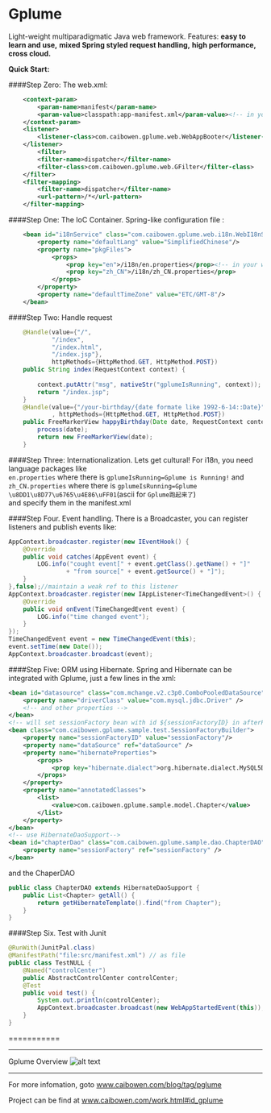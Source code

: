 Gplume
======

Light-weight multiparadigmatic Java web framework. Features:
**easy to learn and use,**
**mixed Spring styled request handling,**
**high performance,**
**cross cloud.**

**Quick Start:**

####Step Zero: The web.xml:

```XML
	<context-param>
        <param-name>manifest</param-name>
        <param-value>classpath:app-manifest.xml</param-value><!-- in your class path -->
    </context-param>
	<listener>
		<listener-class>com.caibowen.gplume.web.WebAppBooter</listener-class>
	</listener>
		<filter>
		<filter-name>dispatcher</filter-name>
		<filter-class>com.caibowen.gplume.web.GFilter</filter-class>
	</filter>
	<filter-mapping>
		<filter-name>dispatcher</filter-name>
		<url-pattern>/*</url-pattern>
	</filter-mapping>
```
####Step One: The IoC Container.
Spring-like configuration file :

```XML
	<bean id="i18nService" class="com.caibowen.gplume.web.i18n.WebI18nService">
	    <property name="defaultLang" value="SimplifiedChinese"/>
	    <property name="pkgFiles">
	        <props>
	            <prop key="en">/i18n/en.properties</prop><!-- in your web root -->
	            <prop key="zh_CN">/i18n/zh_CN.properties</prop>
	        </props>
	    </property>
	    <property name="defaultTimeZone" value="ETC/GMT-8"/>
	</bean>
```
####Step Two: Handle request
```Java
	@Handle(value={"/",
			"/index",
			"/index.html",
			"/index.jsp"},
			httpMethods={HttpMethod.GET, HttpMethod.POST})
	public String index(RequestContext context) {
		
		context.putAttr("msg", nativeStr("gplumeIsRunning", context));
		return "/index.jsp";
	}
	@Handle(value={"/your-birthday/{date formate like 1992-6-14::Date}"}
			, httpMethods={HttpMethod.GET, HttpMethod.POST})
	public FreeMarkerView happyBirthday(Date date, RequestContext context) {
		process(date);
		return new FreeMarkerView(date);
	}
```
####Step Three: Internationalization. 
Lets get cultural! For i18n, you need language packages like  
`en.properties` where there is `gplumeIsRunning=Gplume is Running!` 
and  
`zh_CN.properties` where there is `gplumeIsRunning=Gplume \u8DD1\u8D77\u6765\u4E86\uFF01`(ascii for `Gplume跑起来了`)  
and specify them in the manifest.xml

####Step Four. Event handling. 
There is a Broadcaster, you can register listeners and publish events like:

```Java
AppContext.broadcaster.register(new IEventHook() {
	@Override
	public void catches(AppEvent event) {
		LOG.info("cought event[" + event.getClass().getName() + "]"
				+ "from source[" + event.getSource() + "]");
	}
},false);//maintain a weak ref to this listener
AppContext.broadcaster.register(new IAppListener<TimeChangedEvent>() {
	@Override
	public void onEvent(TimeChangedEvent event) {
		LOG.info("time changed event");
	}
});
TimeChangedEvent event = new TimeChangedEvent(this);
event.setTime(new Date());
AppContext.broadcaster.broadcast(event);
```

####Step Five: ORM using Hibernate.
Spring and Hibernate can be integrated with Gplume, just a few lines in the xml:

``` XML
<bean id="datasource" class="com.mchange.v2.c3p0.ComboPooledDataSource">
	<property name="driverClass" value="com.mysql.jdbc.Driver" />
	<!-- and other properties -->
</bean>
<!-- will set sessionFactory bean with id ${sessionFactoryID} in afterPropertiesSet() -->
<bean class="com.caibowen.gplume.sample.test.SessionFactoryBuilder">
	<property name="sessionFactoryID" value="sessionFactory"/>
	<property name="dataSource" ref="dataSource" />
	<property name="hibernateProperties">
		<props>
			<prop key="hibernate.dialect">org.hibernate.dialect.MySQL5Dialect</prop>
		</props>
	</property>
	<property name="annotatedClasses">
		<list>
			<value>com.caibowen.gplume.sample.model.Chapter</value>
		</list>
	</property>
</bean>
<!-- use HibernateDaoSupport-->
<bean id="chapterDao" class="com.caibowen.gplume.sample.dao.ChapterDAO">
	<property name="sessionFactory" ref="sessionFactory" />
</bean>
```
 and the ChaperDAO 
```Java
public class ChapterDAO extends HibernateDaoSupport {
	public List<Chapter> getAll() {
		return getHibernateTemplate().find("from Chapter");
	}
}
```

####Step Six. Test with Junit
```Java
@RunWith(JunitPal.class)
@ManifestPath("file:src/manifest.xml") // as file
public class TestNULL {
	@Named("controlCenter")
	public AbstractControlCenter controlCenter;
	@Test
	public void test() {
		System.out.println(controlCenter);
		AppContext.broadcaster.broadcast(new WebAppStartedEvent(this));
	}
}
```
===========
**************
Gplume Overview
![alt text](https://dl.dropboxusercontent.com/s/iklpmr1jdyktdn2/gplume_struture.jpg)

***************
For more infomation, goto www.caibowen.com/blog/tag/pglume

Project can be find at www.caibowen.com/work.html#id_gplume

